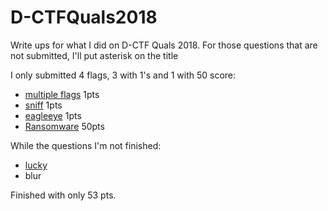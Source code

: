 # D-CTFQuals2018
Write ups for what I did on D-CTF Quals 2018. For those questions that are not submitted, I'll put asterisk on the title

I only submitted 4 flags, 3 with 1's and 1 with 50 score:
- [multiple flags](https://github.com/tintinnya/D-CTFQuals2018/tree/master/multiple-flags) 1pts
- [sniff](https://github.com/tintinnya/D-CTFQuals2018/tree/master/sniff) 1pts
- [eagleeye](https://github.com/tintinnya/D-CTFQuals2018/tree/master/eagleeye) 1pts
- [Ransomware](https://github.com/tintinnya/D-CTFQuals2018/tree/master/Ransomware) 50pts

While the questions I'm not finished:
- [lucky](https://github.com/tintinnya/D-CTFQuals2018/tree/master/lucky) 
- blur

Finished with only 53 pts.
